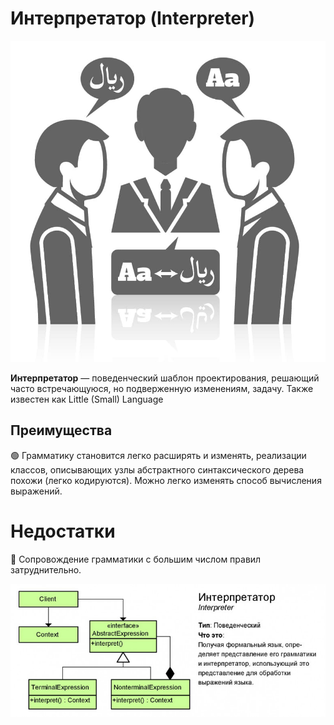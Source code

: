 # Интерпретатор (Interpreter)

![img_1.png](img.png)

**Интерпретатор** — поведенческий шаблон проектирования, решающий часто встречающуюся, но подверженную изменениям, задачу. Также известен как Little (Small) Language


## Преимущества
🟢 Грамматику становится легко расширять и изменять, реализации классов, описывающих узлы абстрактного синтаксического дерева похожи (легко кодируются). Можно легко изменять способ вычисления выражений.

# Недостатки
🔴 Сопровождение грамматики с большим числом правил затруднительно.

![img.png](img_1.png)